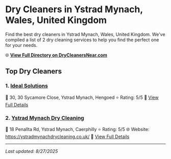 # Dry Cleaners in Ystrad Mynach, Wales, United Kingdom

Find the best dry cleaners in Ystrad Mynach, Wales, United Kingdom. We've compiled a list of 2 dry cleaning services to help you find the perfect one for your needs.

🌐 **[View Full Directory on DryCleanersNear.com](https://drycleanersnear.com/city/United%20Kingdom/Wales/Ystrad%20Mynach)**

## Top Dry Cleaners

### 1. [Ideal Solutions](https://drycleanersnear.com/dryCleaner/68a52ca95ea1ca1ba63a5442/ideal-solutions)
📍 30, 30 Sycamore Close, Ystrad Mynach, Hengoed
⭐ Rating: 5/5
🔗 [View Full Details](https://drycleanersnear.com/dryCleaner/68a52ca95ea1ca1ba63a5442/ideal-solutions)

### 2. [Ystrad Mynach Dry Cleaning](https://drycleanersnear.com/dryCleaner/68a52cb95ea1ca1ba63a54bb/ystrad-mynach-dry-cleaning)
📍 18 Penallta Rd, Ystrad Mynach, Caerphilly
⭐ Rating: 5/5
🌐 Website: https://ystradmynachdrycleaning.co.uk/
🔗 [View Full Details](https://drycleanersnear.com/dryCleaner/68a52cb95ea1ca1ba63a54bb/ystrad-mynach-dry-cleaning)


---

*Last updated: 8/27/2025*
